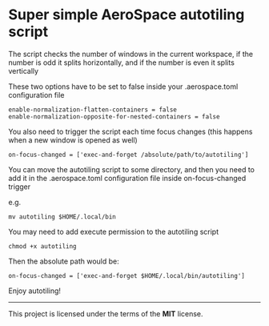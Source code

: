 # Super simple AeroSpace autotiling script

The script checks the number of windows in the current workspace, if the number is odd it splits horizontally, and if the number is even it splits vertically

These two options have to be set to false inside your .aerospace.toml configuration file

    enable-normalization-flatten-containers = false
    enable-normalization-opposite-for-nested-containers = false

You also need to trigger the script each time focus changes (this happens when a new window is opened as well)

    on-focus-changed = ['exec-and-forget /absolute/path/to/autotiling']

You can move the autotiling script to some directory, and then you need to add it in the .aerospace.toml configuration file inside on-focus-changed trigger

e.g.

    mv autotiling $HOME/.local/bin

You may need to add execute permission to the autotiling script

    chmod +x autotiling

Then the absolute path would be:

    on-focus-changed = ['exec-and-forget $HOME/.local/bin/autotiling']

Enjoy autotiling!

---
This project is licensed under the terms of the __MIT__ license.

